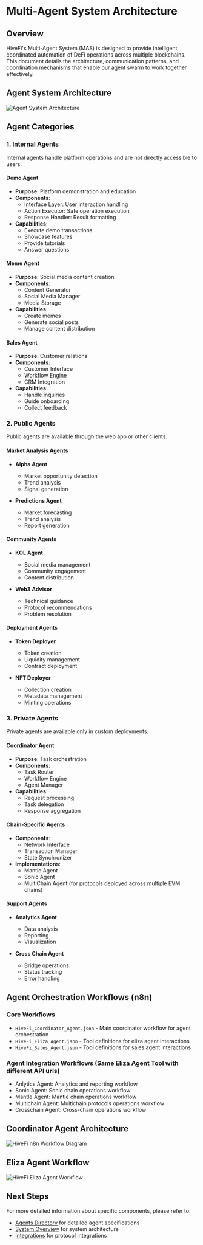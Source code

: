 # Multi-Agent System Architecture

## Overview

HiveFi's Multi-Agent System (MAS) is designed to provide intelligent, coordinated automation of DeFi operations across multiple blockchains. This document details the architecture, communication patterns, and coordination mechanisms that enable our agent swarm to work together effectively.

## Agent System Architecture

![Agent System Architecture](./architecture.png)

## Agent Categories

### 1. Internal Agents

Internal agents handle platform operations and are not directly accessible to users.

#### Demo Agent
- **Purpose**: Platform demonstration and education
- **Components**:
  - Interface Layer: User interaction handling
  - Action Executor: Safe operation execution
  - Response Handler: Result formatting
- **Capabilities**: 
  - Execute demo transactions
  - Showcase features
  - Provide tutorials
  - Answer questions

#### Meme Agent
- **Purpose**: Social media content creation
- **Components**:
  - Content Generator
  - Social Media Manager
  - Media Storage
- **Capabilities**:
  - Create memes
  - Generate social posts
  - Manage content distribution

#### Sales Agent
- **Purpose**: Customer relations
- **Components**:
  - Customer Interface
  - Workflow Engine
  - CRM Integration
- **Capabilities**:
  - Handle inquiries
  - Guide onboarding
  - Collect feedback

### 2. Public Agents

Public agents are available through the web app or other clients.

#### Market Analysis Agents
- **Alpha Agent**
  - Market opportunity detection
  - Trend analysis
  - Signal generation
  
- **Predictions Agent**
  - Market forecasting
  - Trend analysis
  - Report generation

#### Community Agents
- **KOL Agent**
  - Social media management
  - Community engagement
  - Content distribution

- **Web3 Advisor**
  - Technical guidance
  - Protocol recommendations
  - Problem resolution

#### Deployment Agents
- **Token Deployer**
  - Token creation
  - Liquidity management
  - Contract deployment

- **NFT Deployer**
  - Collection creation
  - Metadata management
  - Minting operations

### 3. Private Agents

Private agents are available only in custom deployments.

#### Coordinator Agent
- **Purpose**: Task orchestration
- **Components**:
  - Task Router
  - Workflow Engine
  - Agent Manager
- **Capabilities**:
  - Request processing
  - Task delegation
  - Response aggregation

#### Chain-Specific Agents
- **Components**:
  - Network Interface
  - Transaction Manager
  - State Synchronizer
- **Implementations**:
  - Mantle Agent
  - Sonic Agent
  - MultiChain Agent (for protocols deployed across multiple EVM chains)

#### Support Agents
- **Analytics Agent**
  - Data analysis
  - Reporting
  - Visualization

- **Cross Chain Agent**
  - Bridge operations
  - Status tracking
  - Error handling

## Agent Orchestration Workflows (n8n)

### Core Workflows
- `HiveFi_Coordinator_Agent.json` - Main coordinator workflow for agent orchestration
- `HiveFi_Eliza_Agent.json` - Tool definitions for eliza agent interactions
- `HiveFi_Sales_Agent.json` - Tool definitions for sales agent interactions

### Agent Integration Workflows (Same Eliza Agent Tool with different API urls)
-  Anlytics Agent: Analytics and reporting workflow
-  Sonic Agent: Sonic chain operations workflow
-  Mantle Agent: Mantle chain operations workflow
-  Multichain Agent: Multichain protocols operations workflow
-  Crosschain Agent: Cross-chain operations workflow

## Coordinator Agent Architecture

![HiveFi n8n Workflow Diagram](./n8n-architecture.png)


## Eliza Agent Workflow

![HiveFi Eliza Agent Workflow](./eliza-agent-workflow.png)

## Next Steps

For more detailed information about specific components, please refer to:
- [Agents Directory](agents-directory.md) for detailed agent specifications
- [System Overview](system-overview.md) for system architecture
- [Integrations](integrations.md) for protocol integrations
